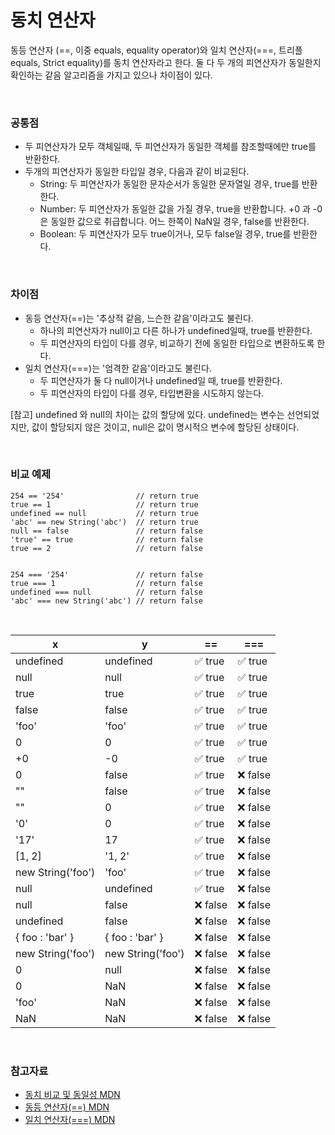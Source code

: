 # 동치 연산자

동등 연산자 (==, 이중 equals, equality operator)와 일치 연산자(===, 트리플 equals, Strict equality)를 동치 연산자라고 한다. 둘 다 두 개의 피연산자가 동일한지 확인하는 같음 알고리즘을 가지고 있으나 차이점이 있다.

<br>

### 공통점

- 두 피연산자가 모두 객체일때, 두 피연산자가 동일한 객체를 참조할때에만 true를 반환한다.
- 두개의 피연산자가 동일한 타입일 경우, 다음과 같이 비교된다.
  - String: 두 피연산자가 동일한 문자순서가 동일한 문자열일 경우, true를 반환한다.
  - Number: 두 피연산자가 동일한 값을 가질 경우, true을 반환합니다. +0 과 -0 은 동일한 값으로 취급합니다. 어느 한쪽이 NaN일 경우, false를 반환한다.
  - Boolean: 두 피연산자가 모두 true이거나, 모두 false일 경우, true를 반환한다.

<br>

### 차이점 

- 동등 연산자(==)는 '추상적 같음, 느슨한 같음'이라고도 불린다.
  - 하나의 피연산자가 null이고 다른 하나가 undefined일때, true를 반환한다.
  - 두 피연산자의 타입이 다를 경우, 비교하기 전에 동일한 타입으로 변환하도록 한다.
- 일치 연산자(===)는 '엄격한 같음'이라고도 불린다.
  - 두 피연산자가 둘 다 null이거나 undefined일 때, true를 반환한다.
  - 두 피연산자의 타입이 다를 경우, 타입변환을 시도하지 않는다.
  
[참고] undefined 와 null의 차이는 값의 할당에 있다. undefined는 변수는 선언되었지만, 값이 할당되지 않은 것이고, null은 값이 명시적으 변수에 할당된 상태이다.

<br>

### 비교 예제

```
254 == '254'                // return true
true == 1                   // return true
undefined == null           // return true
'abc' == new String('abc')  // return true
null == false               // return false
'true' == true              // return false
true == 2                   // return false


254 === '254'               // return false
true === 1                  // return false
undefined === null          // return false
'abc' === new String('abc') // return false
```

<br>

| x | y | == | ===  |
| ----- | ----- | ----- | ----- |
| undefined | undefined | ✅ true | ✅ true |
| null | null | ✅ true | ✅ true |
| true | true | ✅ true | ✅ true |
| false | false | ✅ true | ✅ true |
| 'foo' | 'foo' | ✅ true | ✅ true |
| 0 | 0 | ✅ true | ✅ true |
| +0 | -0 | ✅ true | ✅ true |
| 0 | false | ✅ true | ❌ false |
| "" | false | ✅ true | ❌ false |
| "" | 0 | ✅ true | ❌ false |
| '0' | 0 | ✅ true | ❌ false |
| '17' | 17 | ✅ true | ❌ false |
| [1, 2] | '1, 2' | ✅ true | ❌ false |
| new String('foo') | 'foo' | ✅ true | ❌ false |
| null | undefined | ✅ true | ❌ false |
| null | false | ❌ false | ❌ false |
| undefined | false | ❌ false | ❌ false |
| { foo : 'bar' } | { foo : 'bar' } | ❌ false | ❌ false |
| new String('foo') | new String('foo') | ❌ false | ❌ false |
| 0 | null | ❌ false | ❌ false |
| 0 | NaN | ❌ false | ❌ false |
| 'foo' | NaN | ❌ false | ❌ false |
| NaN | NaN | ❌ false | ❌ false |

<br>

### 참고자료

- [동치 비교 및 동일성 MDN](https://developer.mozilla.org/ko/docs/Web/JavaScript/Equality_comparisons_and_sameness)
- [동등 연산자(==) MDN](https://developer.mozilla.org/ko/docs/Web/JavaScript/Reference/Operators/Equality)
- [일치 연산자(===) MDN](https://developer.mozilla.org/en-US/docs/Web/JavaScript/Reference/Operators/Strict_equality)
